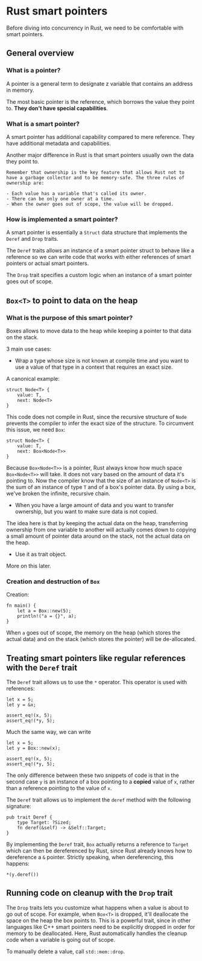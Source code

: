 # Rust smart pointers

Before diving into concurrency in Rust, we need to be comfortable with smart pointers.

## General overview

### What is a pointer?

A pointer is a general term to designate z variable that contains an address in memory.

The most basic pointer is the reference, which borrows the value they point to. **They don't have special capabilities**.

### What is a smart pointer?

A smart pointer has additional capability compared to mere reference. They have additional metadata and capabilities.

Another major difference in Rust is that smart pointers usually own the data they point to.

```
Remember that ownership is the key feature that allows Rust not to have a garbage collector and to be memory-safe. The three rules of ownership are:

- Each value has a variable that's called its owner.
- There can be only one owner at a time.
- When the owner goes out of scope, the value will be dropped.
```

### How is implemented a smart pointer?

A smart pointer is essentially a `Struct` data structure that implements the `Deref` and `Drop` traits.

The `Deref` traits allows an instance of a smart pointer struct to behave like a reference so we can write code that works with either references of smart pointers or actual smart pointers.

The `Drop` trait specifies a custom logic when an instance of a smart pointer goes out of scope.

## `Box<T>` to point to data on the heap

### What is the purpose of this smart pointer?

Boxes allows to move data to the heap while keeping a pointer to that data on the stack.

3 main use cases:

- Wrap a type whose size is not known at compile time and you want to use a value of that type in a context that requires an exact size.

A canonical example:

```
struct Node<T> {
    value: T,
    next: Node<T>
}
```

This code does not compile in Rust, since the recursive structure of `Node` prevents the compiler to infer the exact size of the structure. To circumvent this issue, we need `Box`:

```
struct Node<T> {
    value: T,
    next: Box<Node<T>>
}
```

Because `Box<Node<T>>` is a pointer, Rust always know how much space `Box<Node<T>>` will take. It does not vary based on the amount of data it's pointing to. Now the compiler know that the size of an instance of `Node<T>` is the sum of an instance of type `T` and of a box's pointer data. By using a box, we've broken the infinite, recursive chain.

- When you have a large amount of data and you want to transfer ownership, but you want to make sure data is not copied.

The idea here is that by keeping the actual data on the heap, transferring ownership from one variable to another will actually comes down to copying a small amount of pointer data around on the stack, not the actual data on the heap.

- Use it as trait object.

More on this later.

### Creation and destruction of `Box`

Creation:

```
fn main() {
    let a = Box::new(5);
    println!("a = {}", a);
}
```

When `a` goes out of scope, the memory on the heap (which stores the actual data) and on the stack (which stores the pointer) will be
de-allocated.

## Treating smart pointers like regular references with the `Deref` trait

The `Deref` trait allows us to use the `*` operator. This operator is used with references:

```
let x = 5;
let y = &x;

assert_eq!(x, 5);
assert_eq!(*y, 5);
```

Much the same way, we can write

```
let x = 5;
let y = Box::new(x);

assert_eq!(x, 5);
assert_eq!(*y, 5);
```

The only difference between these two snippets of code is that in the second case `y` is an instance of a box pointing to a **copied** value of `x`, rather than a reference pointing to the value of `x`.

The `Deref` trait allows us to implement the `deref` method with the following signature:

```
pub trait Deref {
    type Target: ?Sized;
    fn deref(&self) -> &Self::Target;
}
```

By implementing the `Deref` trait, `Box` actually returns a reference to `Target` which can then be dereferenced by Rust, since Rust already knows how to dereference a `&` pointer. Strictly speaking, when dereferencing, this happens:

```
*(y.deref())
```

## Running code on cleanup with the `Drop` trait

The `Drop` traits lets you customize what happens when a value is about to go out of scope. For example, when `Box<T>` is dropped, it'll deallocate the space on the heap the box points to. This is a powerful trait, since in other languages like C++ smart pointers need to be explicitly dropped in order for memory to be deallocated. Here, Rust automatically handles the cleanup code when a variable is going out of scope.

To manually delete a value, call `std::mem::drop`.
